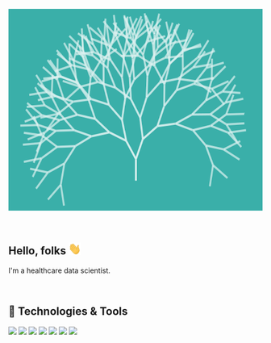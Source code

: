 <p align="center">
  <a title="Portfolio" href="./readme_header.png">
    <img src="./readme_header.png" width="700" height=400" />
  </a>
</p>


<br>

## Hello, folks <img src="wave.gif" width="25px">

I'm a healthcare data scientist.

<br>

## 🔧 Technologies & Tools
![](https://img.shields.io/badge/OS-Linux-informational?style=flat&logo=linux&logoColor=white&color=3AAFA9)
![](https://img.shields.io/badge/Code-Python-informational?style=flat&logo=python&logoColor=white&color=3AAFA9)
![](https://img.shields.io/badge/Code-R-informational?style=flat&logo=r&logoColor=white&color=3AAFA9)
![](https://img.shields.io/badge/Shell-Bash-informational?style=flat&logo=gnu-bash&logoColor=white&color=3AAFA9)
![](https://img.shields.io/badge/Tools-Docker-informational?style=flat&logo=docker&logoColor=white&color=3AAFA9)
![](https://img.shields.io/badge/Cloud-AWS-informational?style=flat&logo=amazon&logoColor=white&color=3AAFA9)
![](https://img.shields.io/badge/Cloud-GCloud-informational?style=flat&logo=google&logoColor=white&color=3AAFA9)

<br>





<!-- Resources -->
<!-- ## &#x1f4c8; GitHub Stats

<a href="https://github.com/dujm/dujm">
    
 <img align="left" height="200px" width="400" src="https://github-readme-stats.vercel.app/api?username=dujm&show_icons=true&line_height=27&count_private=true&title_color=ffffff&text_color=3AAFA9&icon_color=3AAFA9&bg_color=1d1f21" alt="DJ's GitHub Stats" />
</a>

<!-- More info, tips and tricks for making GitHub Profile README can be found at https://towardsdatascience.com/build-a-stunning-readme-for-your-github-profile-9b80434fe5d7 -->
<!-- Learned from: https://github.com/MartinHeinz/MartinHeinz/ -->
<!-- Awesome GitHub Profile README: https://github.com/abhisheknaiidu/awesome-github-profile-readme -->
<!-- Icons: https://simpleicons.org/ -->
<!-- GitHub Stats: https://github.com/anuraghazra/github-readme-stats -->
<!-- Emojis: https://emojipedia.org/emoji/ -->
<!-- HTML Emojis: https://www.fileformat.info/index.htm -->
<!-- Shields: https://shields.io/ -->
